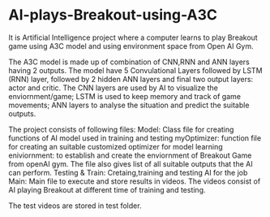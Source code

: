 # AI-plays-Breakout-using-A3C
It is Artificial Intelligence project where a computer learns to play Breakout game using A3C model and using environment space from Open AI Gym.

The A3C model is made up of combination of CNN,RNN and ANN layers having 2 outputs. The model have 5 Convulational Layers followed by LSTM (RNN) layer, followed by 2 hidden ANN layers and final two output layers: actor and critic.
The CNN layers are used by AI to visualize the enviornment/game; LSTM is used to keep memory and track of game movements; ANN layers to analyse the situation and predict the suitable outputs.

The project consists of following files:
Model: Class file for creating functions of AI model used in training and testing
myOptimizer: function file for creating an suitable customized optimizer for model learning
eniviornment: to establish and create the enviornment of Breakout Game  from openAI gym. The file also gives list of all suitable outputs that the AI can perform.
Testing & Train: Cretaing,training and testing AI for the job
Main: Main file to execute and store results in videos. The videos consist of AI playing Breakout at different time of training and testing.

The test videos are stored in test folder.

